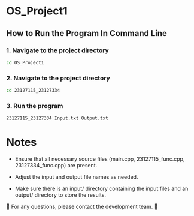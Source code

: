 # OS_Project1

## How to Run the Program In Command Line

### 1. Navigate to the project directory
```bash
cd OS_Project1
```

### 2. Navigate to the project directory
```bash
cd 23127115_23127334
```

### 3. Run the program
```bash
23127115_23127334 Input.txt Output.txt
```
# Notes

- Ensure that all necessary source files (main.cpp, 23127115_func.cpp, 23127334_func.cpp) are present.

- Adjust the input and output file names as needed.

- Make sure there is an input/ directory containing the input files and an output/ directory to store the results.

📌 For any questions, please contact the development team. 🚀